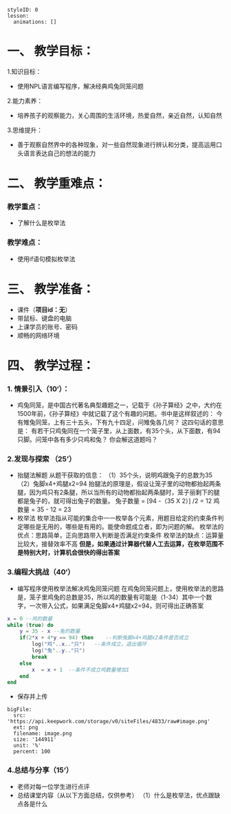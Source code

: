   
<style>
  .markdown-body hr {
    height: 1px;
  }
</style>





```@Lesson
styleID: 0
lesson:
  animations: []

```


# **一、	教学目标：**
1.知识目标：
* 使用NPL语言编写程序，解决经典鸡兔同笼问题

2.能力素养：
* 培养孩子的观察能力，关心周围的生活环境，热爱自然，亲近自然，认知自然

3.思维提升：
* 善于观察自然界中的各种现象，对一些自然现象进行辨认和分类，提高运用口头语言表达自己的想法的能力

# **二、	教学重难点：**

### 教学重点：
* 了解什么是枚举法
### 教学难点：
* 使用if语句模拟枚举法
# **三、	教学准备：**
* 课件（**项目id：无**）
* 带鼠标、键盘的电脑
* 上课学员的账号、密码
* 顺畅的网络环境


# **四、	教学过程：**
### **1.	情景引入（10‘）：**
  * 鸡兔同笼，是中国古代著名典型趣题之一，记载于《孙子算经》之中，大约在1500年前，《孙子算经》中就记载了这个有趣的问题。书中是这样叙述的：
今有雉兔同笼，上有三十五头，下有九十四足，问雉兔各几何？
这四句话的意思是：
有若干只鸡兔同在一个笼子里，从上面数，有35个头，从下面数，有94只脚。问笼中各有多少只鸡和兔？
你会解这道题吗？
### **2.发现与探索	（25’）**
* 抬腿法解题
  从题干获取的信息：
  （1）35个头，说明鸡跟兔子的总数为35
  （2）兔脚x4+鸡腿x2=94
  抬腿法的原理是，假设让笼子里的动物都抬起两条腿，因为鸡只有2条腿，所以当所有的动物都抬起两条腿时，笼子丽剩下的腿都是兔子的，就可得出兔子的数量。
  兔子数量 = [94 -（35 X 2）] /2 = 12
  鸡数量 = 35 - 12 = 23
* 枚举法
  枚举法指从可能的集合中一一枚举各个元素，用题目给定的约束条件判定哪些是无用的，哪些是有用的。能使命题成立者，即为问题的解。
  枚举法的优点：思路简单，正向思路带入判断是否满足约束条件
  枚举法的缺点：运算量比较大，接替效率不高
  **但是，如果通过计算器代替人工去运算，在枚举范围不是特别大时，计算机会很快的得出答案**
 
### **3.编程大挑战（40‘）**
* 编写程序使用枚举法解决鸡兔同笼问题
  在鸡兔同笼问题上，使用枚举法的思路是，笼子里鸡兔的总数是35，所以鸡的数量有可能是（1-34）其中一个数字，一次带入公式，如果满足兔脚x4+鸡腿x2=94，则可得出正确答案
```lua
x = 0 --鸡的数量
while (true) do
    y = 35 - x --兔的数量
    if(2*x + 4*y == 94) then    --判断兔脚x4+鸡腿x2条件是否成立
        log("鸡"..x.."只")   --条件成立，退出循环
        log("兔"..y.."只")
        break
    else
        x  = x + 1  --条件不成立鸡数量增加1
    end
end
```



* 保存并上传
 
```@BigFile
bigFile:
  src: 'https://api.keepwork.com/storage/v0/siteFiles/4833/raw#image.png'
  ext: png
  filename: image.png
  size: '144911'
  unit: '%'
  percent: 100

```



### **4.总结与分享（15‘）**
* 老师对每一位学生进行点评
* 总结课堂内容（从以下方面总结，仅供参考）
（1）什么是枚举法，优点跟缺点各是什么
